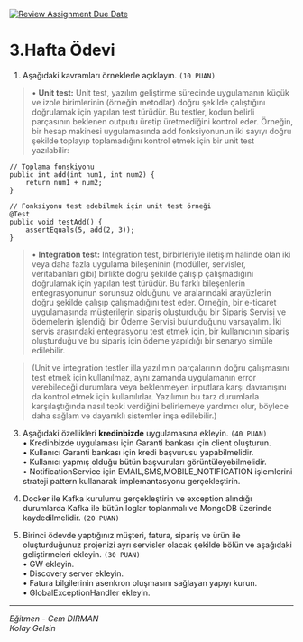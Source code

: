 [![Review Assignment Due Date](https://classroom.github.com/assets/deadline-readme-button-24ddc0f5d75046c5622901739e7c5dd533143b0c8e959d652212380cedb1ea36.svg)](https://classroom.github.com/a/b5ww4GXt)
# 3.Hafta Ödevi

1. Aşağıdaki kavramları örneklerle açıklayın. `(10 PUAN)`

>• **Unit test:** Unit test, yazılım geliştirme sürecinde uygulamanın küçük ve izole birimlerinin (örneğin metodlar) doğru şekilde çalıştığını doğrulamak için yapılan test türüdür. Bu testler, kodun belirli parçasının beklenen outputu üretip üretmediğini kontrol eder. Örneğin, bir hesap makinesi uygulamasında add fonksiyonunun iki sayıyı doğru şekilde toplayıp toplamadığını kontrol etmek için bir unit test yazılabilir:
```
// Toplama fonskiyonu
public int add(int num1, int num2) {
    return num1 + num2;
}

// Fonksiyonu test edebilmek için unit test örneği
@Test
public void testAdd() {
    assertEquals(5, add(2, 3));
}
```

>• **Integration test:** Integration test, birbirleriyle iletişim halinde olan iki veya daha fazla uygulama bileşeninin (modüller, servisler, veritabanları gibi) birlikte doğru şekilde çalışıp çalışmadığını doğrulamak için yapılan test türüdür. Bu farklı bileşenlerin entegrasyonunun sorunsuz olduğunu ve aralarındaki arayüzlerin doğru şekilde çalışıp çalışmadığını test eder. Örneğin, bir e-ticaret uygulamasında müşterilerin sipariş oluşturduğu bir Sipariş Servisi ve ödemelerin işlendiği bir Ödeme Servisi bulunduğunu varsayalım. İki servis arasındaki entegrasyonu test etmek için, bir kullanıcının sipariş oluşturduğu ve bu sipariş için ödeme yapıldığı bir senaryo simüle edilebilir.

>  (Unit ve integration testler illa yazılımın parçalarının doğru çalışmasını test etmek için kullanılmaz, aynı zamanda uygulamanın error verebileceği durumlara veya beklenmeyen inputlara karşı davranışını da kontrol etmek için kullanılırlar. Yazılımın bu tarz durumlarla karşılaştığında nasıl tepki verdiğini belirlemeye yardımcı olur, böylece daha sağlam ve dayanıklı sistemler inşa edilebilir.)



3. Aşağıdaki özellikleri **kredinbizde** uygulamasına ekleyin. `(40 PUAN)`  
• Kredinbizde uygulaması için Garanti bankası için client oluşturun.  
• Kullanıcı Garanti bankası için kredi başvurusu yapabilmelidir.  
• Kullanıcı yapmış olduğu bütün başvuruları görüntüleyebilmelidir.  
• NotificationService için EMAIL,SMS,MOBILE_NOTIFICATION işlemlerini strateji pattern kullanarak implemantasyonu gerçekleştirin.  

4. Docker ile Kafka kurulumu gerçekleştirin ve exception alındığı durumlarda Kafka ile bütün loglar toplanmalı ve MongoDB üzerinde kaydedilmelidir. `(20 PUAN)`

5. Birinci ödevde yaptığınız müşteri, fatura, sipariş ve ürün ile oluşturduğunuz projenizi ayrı servisler olacak şekilde bölün ve aşağıdaki geliştirmeleri ekleyin. `(30 PUAN)`  
• GW ekleyin.  
• Discovery server ekleyin.  
• Fatura bilgilerinin asenkron oluşmasını sağlayan yapıyı kurun.  
• GlobalExceptionHandler ekleyin.  

---
*Eğitmen - Cem DIRMAN*  
*Kolay Gelsin*
